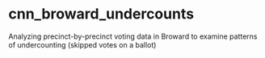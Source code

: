 # cnn_broward_undercounts
Analyzing precinct-by-precinct voting data in Broward to examine patterns of undercounting (skipped votes on a ballot)
